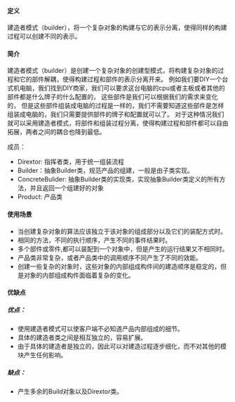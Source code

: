 #### **定义**
建造者模式（builder），将一个复杂对象的构建与它的表示分离，使得同样的构建过程可以创建不同的表示。
#### **简介**
建造者模式（builder）是创建一个复杂对象的创建型模式，将构建复杂对象的过程和它的部件解耦，使得构建过程和部件的表示分离开来。
例如我们要DIY一个台式机电脑，我们找到DIY商家，我们可以要求这台电脑的cpu或者主板或者其他的部件都是什么牌子的什么配置的，
这些部件是我们可以根据我们的需求来变化的，
但是这些部件组装成电脑的过程是一样的，我们不需要知道这些部件是怎样组装成电脑的，我们只需要提供部件的牌子和配置就可以了。
对于这种情况我们就可以采用建造者模式，将部件和组装过程分离，使得构建过程和部件都可以自由拓展，两者之间的耦合也降到最低。

成员：
- Dirextor: 指挥者类，用于统一组装流程
- Builder：抽象Builder类，规范产品的组建，一般是由子类实现。
- ConcreteBulider: 抽象Builder类的实现类，实现抽象Builder类定义的所有方法，并且返回一个组建好的对象
- Product: 产品类

#### **使用场景**
- 当创建复杂对象的算法应该独立于该对象的组成部分以及它们的装配方式时。
- 相同的方法，不同的执行顺序，产生不同的事件结果时。
- 多个部件或零件,都可以装配到一个对象中，但是产生的运行结果又不相同时。
- 产品类非常复杂，或者产品类中的调用顺序不同产生了不同的效能。
- 创建一些复杂的对象时，这些对象的内部组成构件间的建造顺序是稳定的，但是对象的内部组成构件面临着复杂的变化。
#### **优缺点**
##### 优点：
- 使用建造者模式可以使客户端不必知道产品内部组成的细节。
- 具体的建造者类之间是相互独立的，容易扩展。
- 由于具体的建造者是独立的，因此可以对建造过程逐步细化，而不对其他的模块产生任何影响。
##### 缺点：
- 产生多余的Build对象以及Dirextor类。